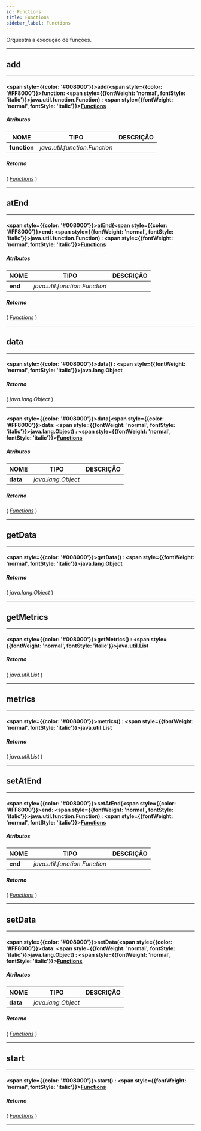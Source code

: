 ```yaml
---
id: Functions
title: Functions
sidebar_label: Functions
---
```


Orquestra a execução de funções.

---

## add

---

#### <span style={{color: '#008000'}}>add</span>(<span style={{color: '#FF8000'}}>function</span>: <span style={{fontWeight: 'normal', fontStyle: 'italic'}}>java.util.function.Function</span>) : <span style={{fontWeight: 'normal', fontStyle: 'italic'}}>[Functions](../objects/Functions)</span>
##### Atributos

| NOME | TIPO | DESCRIÇÃO |
|---|---|---|
| **function** | _java.util.function.Function_ |   |

##### Retorno

( _[Functions](../objects/Functions)_ )


---

## atEnd

---

#### <span style={{color: '#008000'}}>atEnd</span>(<span style={{color: '#FF8000'}}>end</span>: <span style={{fontWeight: 'normal', fontStyle: 'italic'}}>java.util.function.Function</span>) : <span style={{fontWeight: 'normal', fontStyle: 'italic'}}>[Functions](../objects/Functions)</span>
##### Atributos

| NOME | TIPO | DESCRIÇÃO |
|---|---|---|
| **end** | _java.util.function.Function_ |   |

##### Retorno

( _[Functions](../objects/Functions)_ )


---

## data

---

#### <span style={{color: '#008000'}}>data</span>() : <span style={{fontWeight: 'normal', fontStyle: 'italic'}}>java.lang.Object</span>
##### Retorno

( _java.lang.Object_ )


---

#### <span style={{color: '#008000'}}>data</span>(<span style={{color: '#FF8000'}}>data</span>: <span style={{fontWeight: 'normal', fontStyle: 'italic'}}>java.lang.Object</span>) : <span style={{fontWeight: 'normal', fontStyle: 'italic'}}>[Functions](../objects/Functions)</span>
##### Atributos

| NOME | TIPO | DESCRIÇÃO |
|---|---|---|
| **data** | _java.lang.Object_ |   |

##### Retorno

( _[Functions](../objects/Functions)_ )


---

## getData

---

#### <span style={{color: '#008000'}}>getData</span>() : <span style={{fontWeight: 'normal', fontStyle: 'italic'}}>java.lang.Object</span>
##### Retorno

( _java.lang.Object_ )


---

## getMetrics

---

#### <span style={{color: '#008000'}}>getMetrics</span>() : <span style={{fontWeight: 'normal', fontStyle: 'italic'}}>java.util.List</span>
##### Retorno

( _java.util.List_ )


---

## metrics

---

#### <span style={{color: '#008000'}}>metrics</span>() : <span style={{fontWeight: 'normal', fontStyle: 'italic'}}>java.util.List</span>
##### Retorno

( _java.util.List_ )


---

## setAtEnd

---

#### <span style={{color: '#008000'}}>setAtEnd</span>(<span style={{color: '#FF8000'}}>end</span>: <span style={{fontWeight: 'normal', fontStyle: 'italic'}}>java.util.function.Function</span>) : <span style={{fontWeight: 'normal', fontStyle: 'italic'}}>[Functions](../objects/Functions)</span>
##### Atributos

| NOME | TIPO | DESCRIÇÃO |
|---|---|---|
| **end** | _java.util.function.Function_ |   |

##### Retorno

( _[Functions](../objects/Functions)_ )


---

## setData

---

#### <span style={{color: '#008000'}}>setData</span>(<span style={{color: '#FF8000'}}>data</span>: <span style={{fontWeight: 'normal', fontStyle: 'italic'}}>java.lang.Object</span>) : <span style={{fontWeight: 'normal', fontStyle: 'italic'}}>[Functions](../objects/Functions)</span>
##### Atributos

| NOME | TIPO | DESCRIÇÃO |
|---|---|---|
| **data** | _java.lang.Object_ |   |

##### Retorno

( _[Functions](../objects/Functions)_ )


---

## start

---

#### <span style={{color: '#008000'}}>start</span>() : <span style={{fontWeight: 'normal', fontStyle: 'italic'}}>[Functions](../objects/Functions)</span>
##### Retorno

( _[Functions](../objects/Functions)_ )


---

